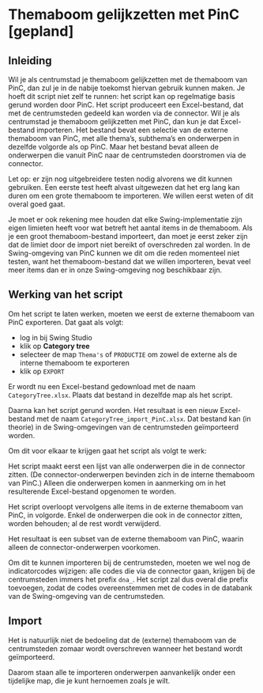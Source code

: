 # Themaboom gelijkzetten met PinC [gepland]

## Inleiding

Wil je als centrumstad je themaboom gelijkzetten met de themaboom van PinC, dan zul je in de nabije toekomst hiervan gebruik kunnen maken. Je hoeft dit script niet zelf te runnen: het script kan op regelmatige basis gerund worden door PinC. Het script produceert een Excel-bestand, dat met de centrumsteden gedeeld kan worden via de connector. Wil je als centrumstad je themaboom gelijkzetten met PinC, dan kun je dat Excel-bestand importeren. Het bestand bevat een selectie van de externe themaboom van PinC, met alle thema’s, subthema’s en onderwerpen in dezelfde volgorde als op PinC. Maar het bestand bevat alleen de onderwerpen die vanuit PinC naar de centrumsteden doorstromen via de connector.

Let op: er zijn nog uitgebreidere testen nodig alvorens we dit kunnen gebruiken. Een eerste test heeft alvast uitgewezen dat het erg lang kan duren om een grote themaboom te importeren. We willen eerst weten of dit overal goed gaat.

Je moet er ook rekening mee houden dat elke Swing-implementatie zijn eigen limieten heeft voor wat betreft het aantal items in de themaboom. Als je een groot themaboom-bestand importeert, dan moet je eerst zeker zijn dat de limiet door de import niet bereikt of overschreden zal worden. In de Swing-omgeving van PinC kunnen we dit om die reden momenteel niet testen, want het themaboom-bestand dat we willen importeren, bevat veel meer items dan er in onze Swing-omgeving nog beschikbaar zijn.

## Werking van het script

Om het script te laten werken, moeten we eerst de externe themaboom van PinC exporteren. Dat gaat als volgt:

- log in bij Swing Studio
- klik op **Category tree**
- selecteer de map `Thema's` of `PRODUCTIE` om zowel de externe als de interne themaboom te exporteren
- klik op `EXPORT`

Er wordt nu een Excel-bestand gedownload met de naam `CategoryTree.xlsx`. Plaats dat bestand in dezelfde map als het script.

Daarna kan het script gerund worden. Het resultaat is een nieuw Excel-bestand met de naam `CategoryTree_import_PinC.xlsx`. Dat bestand kan (in theorie) in de Swing-omgevingen van de centrumsteden geïmporteerd worden.

Om dit voor elkaar te krijgen gaat het script als volgt te werk:

Het script maakt eerst een lijst van alle onderwerpen die in de connector zitten. (De connector-onderwerpen bevinden zich in de interne themaboom van PinC.) Alleen die onderwerpen komen in aanmerking om in het resulterende Excel-bestand opgenomen te worden.

Het script overloopt vervolgens alle items in de externe themaboom van PinC, in volgorde. Enkel de onderwerpen die ook in de connector zitten, worden behouden; al de rest wordt verwijderd.

Het resultaat is een subset van de externe themaboom van PinC, waarin alleen de connector-onderwerpen voorkomen.

Om dit te kunnen importeren bij de centrumsteden, moeten we wel nog de indicatorcodes wijzigen: alle codes die via de connector gaan, krijgen bij de centrumsteden immers het prefix `dna_`. Het script zal dus overal die prefix toevoegen, zodat de codes overeenstemmen met de codes in de databank van de Swing-omgeving van de centrumsteden.

## Import

Het is natuurlijk niet de bedoeling dat de (externe) themaboom van de centrumsteden zomaar wordt overschreven wanneer het bestand wordt geïmporteerd.

Daarom staan alle te importeren onderwerpen aanvankelijk onder een tijdelijke map, die je kunt hernoemen zoals je wilt.
